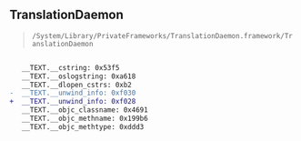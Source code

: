 ## TranslationDaemon

> `/System/Library/PrivateFrameworks/TranslationDaemon.framework/TranslationDaemon`

```diff

   __TEXT.__cstring: 0x53f5
   __TEXT.__oslogstring: 0xa618
   __TEXT.__dlopen_cstrs: 0xb2
-  __TEXT.__unwind_info: 0xf030
+  __TEXT.__unwind_info: 0xf028
   __TEXT.__objc_classname: 0x4691
   __TEXT.__objc_methname: 0x199b6
   __TEXT.__objc_methtype: 0xddd3

```

